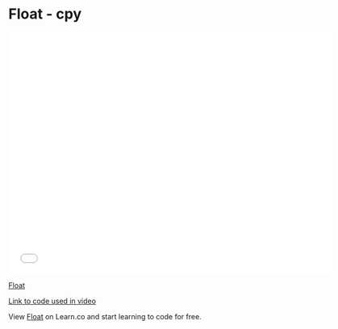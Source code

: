 # Float - cpy

<iframe width="640" height="480" src="//www.youtube.com/embed/bNQti43a3YI?rel=0&modestbranding=1" frameborder="0" allowfullscreen></iframe><p><a href="https://www.youtube.com/watch?v=bNQti43a3YI">Float</a></p>

[Link to code used in video][link]

<p data-visibility='hidden'>View <a href='https://learn.co/lessons/float' title='Float'>Float</a> on Learn.co and start learning to code for free.</p>

[link]: https://jsfiddle.net/flatiron_school/YXBnC/2
